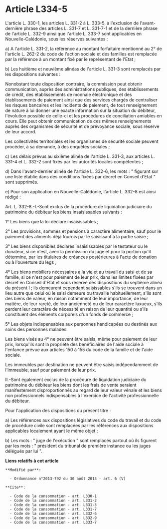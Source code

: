 # Article L334-5

L'article L. 330-1, les articles L. 331-2 à L. 333-5, à l'exclusion de l'avant-dernière phrase des articles L. 331-7 et L.
331-7-1 et de la dernière phrase de l'article L. 332-9 ainsi que l'article L. 333-7 sont applicables en Nouvelle-Calédonie,
sous les réserves suivantes : 

a) A l'article L. 331-2, la référence au montant forfaitaire mentionné au 2° de l'article L. 262-2 du code de l'action
sociale et des familles est remplacée par la référence à un montant fixé par le représentant de l'Etat ; 

b) Les huitième et neuvième alinéas de l'article L. 331-3 sont remplacés par les dispositions suivantes : 

Nonobstant toute disposition contraire, la commission peut obtenir communication, auprès des administrations publiques, des
établissements de crédit, des établissements de monnaie électronique et des établissements de paiement ainsi que des services
chargés de centraliser les risques bancaires et les incidents de paiement, de tout renseignement de nature à lui donner une
exacte information sur la situation du débiteur, l'évolution possible de celle-ci et les procédures de conciliation amiables
en cours. Elle peut obtenir communication de ces mêmes renseignements auprès des organismes de sécurité et de prévoyance
sociale, sous réserve de leur accord. 

Les collectivités territoriales et les organismes de sécurité sociale peuvent procéder, à sa demande, à des enquêtes
sociales ; 

c) Les délais prévus au sixième alinéa de l'article L. 331-3, aux articles L. 331-4 et L. 332-2 sont fixés par les autorités
locales compétentes ; 

d) Dans l'avant-dernier alinéa de l'article L. 332-6, les mots : " figurant sur une liste établie dans des conditions fixées
par décret en Conseil d'Etat " sont supprimés. 

e) Pour son application en Nouvelle-Calédonie, l'article L. 332-8 est ainsi rédigé : 

Art. L. 332-8.-I.-Sont exclus de la procédure de liquidation judiciaire du patrimoine du débiteur les biens insaisissables
suivants : 

1° Les biens que la loi déclare insaisissables ; 

2° Les provisions, sommes et pensions à caractère alimentaire, sauf pour le paiement des aliments déjà fournis par le
saisissant à la partie saisie ; 

3° Les biens disponibles déclarés insaisissables par le testateur ou le donateur, si ce n'est, avec la permission du juge et
pour la portion qu'il détermine, par les titulaires de créances postérieures à l'acte de donation ou à l'ouverture du legs ; 

4° Les biens mobiliers nécessaires à la vie et au travail du saisi et de sa famille, si ce n'est pour paiement de leur prix,
dans les limites fixées par décret en Conseil d'Etat et sous réserve des dispositions du septième alinéa du présent I ; ils
demeurent cependant saisissables s'ils se trouvent dans un lieu autre que celui où le saisi demeure ou travaille
habituellement, s'ils sont des biens de valeur, en raison notamment de leur importance, de leur matière, de leur rareté, de
leur ancienneté ou de leur caractère luxueux, s'ils perdent leur caractère de nécessité en raison de leur quantité ou s'ils
constituent des éléments corporels d'un fonds de commerce ; 

5° Les objets indispensables aux personnes handicapées ou destinés aux soins des personnes malades. 

Les biens visés au 4° ne peuvent être saisis, même pour paiement de leur prix, lorsqu'ils sont la propriété des bénéficiaires
de l'aide sociale à l'enfance prévue aux articles 150 à 155 du code de la famille et de l'aide sociale. 

Les immeubles par destination ne peuvent être saisis indépendamment de l'immeuble, sauf pour paiement de leur prix. 

II.-Sont également exclus de la procédure de liquidation judiciaire du patrimoine du débiteur les biens dont les frais de
vente seraient manifestement disproportionnés au regard de leur valeur vénale et les biens non professionnels indispensables
à l'exercice de l'activité professionnelle du débiteur. 

Pour l'application des dispositions du présent titre : 

a) Les références aux dispositions législatives du code du travail et du code de procédure civile sont remplacées par les
références aux dispositions applicables localement ayant le même objet ; 

b) Les mots : " juge de l'exécution " sont remplacés partout où ils figurent par les mots : " président du tribunal de
première instance ou les juges délégués par lui ".

**Liens relatifs à cet article**

	**Modifié par**:

	  - Ordonnance n°2013-792 du 30 août 2013 - art. 6 (V)

	**Cite**:

	  - Code de la consommation - art. L330-1
	  - Code de la consommation - art. L331-2
	  - Code de la consommation - art. L331-3
	  - Code de la consommation - art. L331-7
	  - Code de la consommation - art. L332-6
	  - Code de la consommation - art. L332-9
	  - Code de la consommation - art. L333-7
